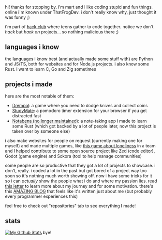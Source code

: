hi! thanks for stopping by. i'm mart and I like coding stupid and fun things. online i'm known under ThatFrogDev. i don't really know why, just thought it was funny ;)

i'm part of [hack club](https://hackclub.com) where teens gather to code together. notice we don't *hack* but *hack on* projects... so nothing malicious there ;)

## languages i know
the languages i know best (and actually made some stuff with) are Python and JS/TS, both for websites and for Node.js projects. i also know some Rust. i want to learn C, Go and Zig sometimes 

## projects i made
here are the most notable of them:
- [Drempal](https://github.com/thatfrogdev/drempal): a game where you need to dodge knives and collect coins
- [StudyMate](https://github.com/thatfrogdev/studymate): a pomodoro timer extension for your browser if you get distracted fast
- [Notabena (no longer maintained)](https://github.com/thatfrogdev/notabena): a note-taking app i made to learn some Rust (which got backed by a lot of people later, now this project is taken over by someone else)

i also make websites for people on request (currently making one for myself) and made multiple games, like [this game about loneliness](https://github.com/thatfrogdev/Solitude) in a team and I helped contribute to some open source project like Zed (code editor), Godot (game engine) and Sokora (tool to help manage communities)

some people are so productive that they got a lot of projects to showcase. i don't, really. i coded a lot in the past but got bored of a project way too soon so it's nothing much worth showing off. now i have some tricks for it so i can _actually_ show the people what i do and where my passion lies. read [this letter](https://gist.github.com/ThatFrogDev/dda1efa07b45659ffade24b880465fd0) to learn more about my journey and for some motivation. there's this [AMAZING BLOG](https://dev.to/theodinproject/why-learning-to-code-is-so-damn-hard-11nn) that feels like it's written just about me (but probably every programmer experiences this)

feel free to check out "repositories" tab to see everything I made!

## stats
<a href="http://www.github.com/ThatFrogDev"><img src="https://github-readme-stats.vercel.app/api?username=ThatFrogDev&show_icons=true&count_private=true&theme=radical" alt="My Github Stats" /></a>
bye!
